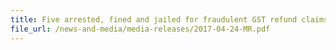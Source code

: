 ```yaml
---
title: Five arrested, fined and jailed for fraudulent GST refund claims and money laundering charges – more than 1,300 charges brought against five 
file_url: /news-and-media/media-releases/2017-04-24-MR.pdf
---
```

